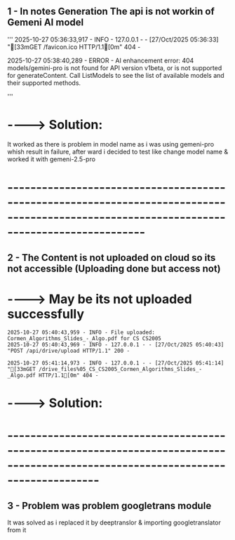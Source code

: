 ## 1 - In notes Generation The api is not workin of Gemeni AI model 
'''
2025-10-27 05:36:33,917 - INFO - 127.0.0.1 - - [27/Oct/2025 05:36:33] "[33mGET /favicon.ico HTTP/1.1[0m" 404 -

2025-10-27 05:38:40,289 - ERROR - AI enhancement error: 404 models/gemini-pro is not found for API version v1beta, or is not supported for generateContent. Call ListModels to see the list of available models and their supported methods.

'''
# ----> Solution:
It worked as there is problem in model name as i was using gemeni-pro whish result in failure, after ward i decided to test like change model name & worked it with gemeni-2.5-pro

# ------------------------------------------------------------------------------------------------------------------------------------------
## 2 - The Content is not uploaded on cloud so its not accessible (Uploading done but access not)
# ----> May be its not uploaded successfully

```
2025-10-27 05:40:43,959 - INFO - File uploaded: Cormen_Algorithms_Slides_-_Algo.pdf for CS CS2005
2025-10-27 05:40:43,969 - INFO - 127.0.0.1 - - [27/Oct/2025 05:40:43] "POST /api/drive/upload HTTP/1.1" 200 -

2025-10-27 05:41:14,973 - INFO - 127.0.0.1 - - [27/Oct/2025 05:41:14] "[33mGET /drive_files%05_CS_CS2005_Cormen_Algorithms_Slides_-_Algo.pdf HTTP/1.1[0m" 404 -
```

# ----> Solution:


# ----------------------------------------------------------------------------------------------------------------------------------
## 3 - Problem was problem googletrans module
It was solved as i replaced it by deeptranslor & importing googletranslator from it
